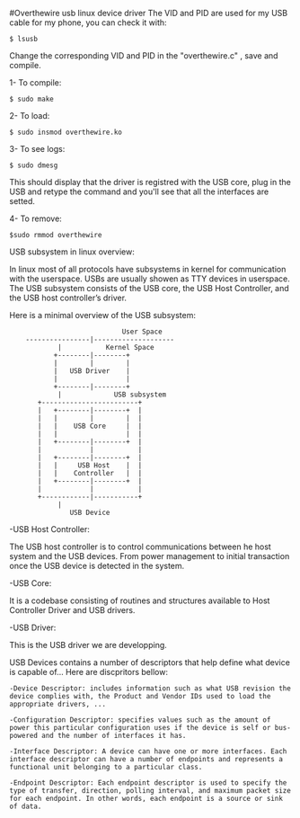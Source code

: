#Overthewire usb linux device driver
The VID and PID are used for my USB cable for my phone, you can check it with: 

	$ lsusb

Change the corresponding VID and PID in the "overthewire.c" , save and compile.

1- To compile: 

	$ sudo make

2- To load:

	$ sudo insmod overthewire.ko

3- To see logs:

	$ sudo dmesg

This should display that the driver is registred with the USB core, plug in the USB and retype the command and you'll see that all the interfaces are setted.

4- To remove:

	$sudo rmmod overthewire 


USB subsystem in linux overview:

In linux most of all protocols have subsystems in kernel for communication with the userspace.
USBs are usually showen as TTY devices in userspace.
The USB subsystem consists of the USB core, the USB Host Controller, and the USB host controller’s driver.

Here is a minimal overview of the USB subsystem:

				                User Space      
		----------------|--------------------
				| 	        Kernel Space
		       +--------|--------+
		       |        |        |
		       |   USB Driver    |
		       |                 |
		       +--------|--------+
				|    	      USB subsystem
		   +------------------------+        
		   |   +--------|--------+  |
		   |   |        |        |  |
		   |   |    USB Core     |  |
		   |   |                 |  |
		   |   +--------|--------+  |
		   |            |           |
		   |   +--------|--------+  |
		   |   |     USB Host    |  |
		   |   |    Controller   |  |
		   |   +--------|--------+  |
		   |            |           |
		   +------------|-----------+
				|
		           USB Device


-USB Host Controller:

The USB host controller is to control communications between he host system and the USB devices.
From power management to initial transaction once the USB device is detected in the system.

-USB Core:

It is a codebase consisting of routines and structures available to Host Controller Driver and USB drivers.

-USB Driver:

This is the USB driver we are developping.

USB Devices contains a number of descriptors that help define what device is capable of... Here are discpritors bellow:

    -Device Descriptor: includes information such as what USB revision the device complies with, the Product and Vendor IDs used to load the appropriate drivers, ...
    
    -Configuration Descriptor: specifies values such as the amount of power this particular configuration uses if the device is self or bus-powered and the number of interfaces it has.
    
    -Interface Descriptor: A device can have one or more interfaces. Each interface descriptor can have a number of endpoints and represents a functional unit belonging to a particular class.
    
    -Endpoint Descriptor: Each endpoint descriptor is used to specify the type of transfer, direction, polling interval, and maximum packet size for each endpoint. In other words, each endpoint is a source or sink of data.

